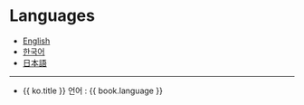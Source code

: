 # Languages

* [English](en/)
* [한국어](ko/)
* [日本語](ja/)

---
* {{ ko.title }}
언어 : {{ book.language }}